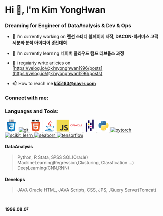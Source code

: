 <h1 align="left">Hi 👋, I'm Kim YongHwan</h1>
<h3 align="left">Dreaming for Engineer of DataAnalysis & Dev & Ops</h3>

- 🔭 I’m currently working on **랜선 스터디 웹페이지 제작, DACON-이커머스 고객 세분화 분석 아이디어 경진대회**

- 🌱 I’m currently learning **네이버 클라우드 캠프 데브옵스 과정**

- 📝 I regularly write articles on [https://velog.io/@kimyonghwan1996/posts](https://velog.io/@kimyonghwan1996/posts)

- 📫 How to reach me **k55183@naver.com**

<h3 align="left">Connect with me:</h3>
<p align="left">
</p>

<h3 align="left">Languages and Tools:</h3>
<p align="left"> <a href="https://www.w3schools.com/css/" target="_blank" rel="noreferrer"> <img src="https://raw.githubusercontent.com/devicons/devicon/master/icons/css3/css3-original-wordmark.svg" alt="css3" width="40" height="40"/> </a> <a href="https://git-scm.com/" target="_blank" rel="noreferrer"> <img src="https://www.vectorlogo.zone/logos/git-scm/git-scm-icon.svg" alt="git" width="40" height="40"/> </a> <a href="https://www.w3.org/html/" target="_blank" rel="noreferrer"> <img src="https://raw.githubusercontent.com/devicons/devicon/master/icons/html5/html5-original-wordmark.svg" alt="html5" width="40" height="40"/> </a> <a href="https://www.java.com" target="_blank" rel="noreferrer"> <img src="https://raw.githubusercontent.com/devicons/devicon/master/icons/java/java-original.svg" alt="java" width="40" height="40"/> </a> <a href="https://developer.mozilla.org/en-US/docs/Web/JavaScript" target="_blank" rel="noreferrer"> <img src="https://raw.githubusercontent.com/devicons/devicon/master/icons/javascript/javascript-original.svg" alt="javascript" width="40" height="40"/> </a> <a href="https://www.oracle.com/" target="_blank" rel="noreferrer"> <img src="https://raw.githubusercontent.com/devicons/devicon/master/icons/oracle/oracle-original.svg" alt="oracle" width="40" height="40"/> </a> <a href="https://pandas.pydata.org/" target="_blank" rel="noreferrer"> <img src="https://raw.githubusercontent.com/devicons/devicon/2ae2a900d2f041da66e950e4d48052658d850630/icons/pandas/pandas-original.svg" alt="pandas" width="40" height="40"/> </a> <a href="https://www.python.org" target="_blank" rel="noreferrer"> <img src="https://raw.githubusercontent.com/devicons/devicon/master/icons/python/python-original.svg" alt="python" width="40" height="40"/> </a> <a href="https://pytorch.org/" target="_blank" rel="noreferrer"> <img src="https://www.vectorlogo.zone/logos/pytorch/pytorch-icon.svg" alt="pytorch" width="40" height="40"/> </a> <a href="https://scikit-learn.org/" target="_blank" rel="noreferrer"> <img src="https://upload.wikimedia.org/wikipedia/commons/0/05/Scikit_learn_logo_small.svg" alt="scikit_learn" width="40" height="40"/> </a> <a href="https://seaborn.pydata.org/" target="_blank" rel="noreferrer"> <img src="https://seaborn.pydata.org/_images/logo-mark-lightbg.svg" alt="seaborn" width="40" height="40"/> </a> <a href="https://www.tensorflow.org" target="_blank" rel="noreferrer"> <img src="https://www.vectorlogo.zone/logos/tensorflow/tensorflow-icon.svg" alt="tensorflow" width="40" height="40"/> </a> </p>


#### DataAnalysis
> Python, R
> Stata, SPSS
> SQL(Oracle)
> MachineLearning(Regression,Clusturing, Classfication ...)
> DeepLearning(CNN,RNN)

#### Develops
> JAVA
> Oracle
> HTML, JAVA Scripts, CSS, JPS, JQuery
> Server(Tomcat)
<br/>

**1996.08.07**

<br/>
<!--
**kimyonghwan1996/kimyonghwan1996** is a ✨ _special_ ✨ repository because its `README.md` (this file) appears on your GitHub profile.

Here are some ideas to get you started:

# 📜 김용환 포트폴리오

> 김용환(YongHwan Kim) - kimphysicsman 포트폴리오

<br />

# 👋 Intro

> 안녕하세요! ***"항상 새로운 것을 배우고 도전하고 싶은"*** 김동우입니다!  
> 5개월간 ***팀장***을 맡으며 팀 프로젝트를 진행하여 백엔드 개발자 역량을 길렀고  
> 내가 이해한 내용을 다른 사람들에게 설명하며 함께 성장할 수 있도록 ***영상***으로 기록했습니다.  
> 저에 대한 더 자세한 내용은 <a href="https://www.notion.so/kimphysicsman/PROFILE-6bf254d419af4910b776c111efb371e4"> <img src="https://img.shields.io/badge/-Profile-8AC926?style=for-the-badge" height="20px" style="margin-bottom: -5px" /> </a>이곳을 통해 확인 하실 수 있습니다!

<br />

# 📝Projects
5개월간 진행했던 프로젝트들 입니다!  
팀장으로서는 운영적인 면과 ***팀원들 학습 관리***, 프로젝트 일정 관리 등 많은 경험을 할 수 있었고,  
프로젝트 역할면에서는 ***프로젝트 MVP와 관련된 핵심 기능과 알고리즘 개발***을 맡아 진행했습니다.

## 1. 🛫 MyLittleTrip

> 여행일정 추천 _(내일배움캠프 - 4416조 팀프로젝트)_
>
> - 개발기간 : 2022.07.07-09.02
> - 핵심 역할 : 팀장, TSP 알고리즘을 활용한 여행추천 알고리즘 작성, React를 사용한 SPA 개발
>
>> Back-end
>> - Language : python3  
>> - Skill : Django, Django-rest-framework, PostgreSQL
>> 
>> [프로젝트 상세 설명(Back-end)](https://github.com/kimphysicsman/MyLittelTrip_backend)  
>
>> Front-end
>> - Language : javascript
>> - Skill : React.js
>>
>> [프로젝트 상세 설명(Front-end)](https://github.com/kimphysicsman/MyLittelTrip_frontend_react)

<br />

## 2. 👞 MyLittleShoes

> 신발 스타일링 _(내일배움캠프 - 4520조 팀프로젝트)_
>
> - 개발기간 : 2022.06.28-07.06
> - 핵심 역할 : 팀장, Generative model를 이용한 신발 스타일링 기능 구현
> - Language : python3
> - Skill : Django, Django-rest-framework
>
> [프로젝트 상세 설명](https://github.com/kimphysicsman/mylittleshoes_backend)

<br />

## 3. 🍻 MyLittleBeer

> 맥주 추천 _(내일배움캠프 - 판타스틱4조 팀프로젝트)_
>
> - 개발기간 : 2022.06.02-13
> - 핵심 역할 : 팀장, 맥주 Data 전처리 및 자카드 알고리즘을 이용한 추천 기능 구현 
> - Language : python3, javascript
> - Skill : Django, MySQL
>
> [프로젝트 상세 설명](https://github.com/kimphysicsman/mylittlebeer/)

<br />

## 4. 👊 MyLittelHero

> 닮은 마블 캐릭터 찾기 _(내일배움캠프 - 판타스틱4조 팀프로젝트)_
>
> - 개발기간 : 2022.05.18-25
> - 핵심 역할 : 팀장, CNN 모델별 학습 및 성능 비교, 닮은 마블 캐릭터 찾기 기능 구현
> - Language : python3   
> - Skill : flask, mongoDB
>
> [프로젝트 상세 설명](https://github.com/kimphysicsman/mylittlehero_backend)

<br />

## 5. 🎮 Sparta Fighter

> 2d 횡스크롤 격투 게임 _(내일배움캠프 - 개인 프로젝트)_
>
> - 개발기간 : 2022.04.25-27
> - 핵심 역할 : 캐릭터 클래스 구현 및 이벤트 루프 작성
> - Language : python3
>
> [프로젝트 상세 설명](https://github.com/kimphysicsman/sparta_fighter)

<br />

## 6. 🎶 RE:TRO | 그때 그 시절, 당신의 음악

> 1980-2010년 뮤직 웹사이트 _(메이킹챌린지 - 코딩왕조 팀프로젝트)_
>
> - 개발기간 : 2022.03.02-17
> - 핵심 역할 : 팀장, 노래 재생 기능, 좋아요 기능
> - Language : python3, javascript
> - Skill : flask, mongoDB
>
> [프로젝트 상세 설명](https://github.com/kimphysicsman/retro_main)

<br />

# 🎞 Youtube
<table>
  <tbody>
    <tr>
      <td>
        <a href="https://youtu.be/BYKYpyyJfKU" title="판타스틱4조 - 머신러닝기초 4주차 스터디영상">
          <img align="center" src="https://user-images.githubusercontent.com/68724828/186108751-0ad77c13-2115-4621-af8d-f4a11e5b3652.png" width="300" alt-text="판타스틱4조 - 머신러닝기초 4주차 스터디영상">
        </a>
      </td>
      <td>
        <a href="https://youtu.be/HR1b2hrxvbY" title="사오이십조 - DRF 5일차 스터디영상">
          <img align="center" src="https://user-images.githubusercontent.com/68724828/186109362-b40c300c-0906-4062-9bc3-8229e692af8e.png" width="300" alt-text="사오이십조 - DRF 5일차 스터디영상">
        </a>
      </td>
      <td>
        <a href="https://youtu.be/nXTzsSGfIbg" title="사오이십조 - 220624아침퀴즈 스터디영상">
        <img align="center" src="https://user-images.githubusercontent.com/68724828/186110013-b5c77cf3-0bbc-481a-897b-d3a30bc74be6.png" width="300" alt-text="사오이십조 - 220624아침퀴즈 스터디영상">
          </a>
      </td>
    </tr>
  </tbody>
</table>
> <b><em><a href="https://www.youtube.com/channel/UCdnXRtn_xnRWzZxUGY0yyWg/videos">More videos...</a></em></b>


<br />
<br />

# 📞 Contact

- 이메일 : kimphysicsman@gmail.com
- 블로그 : <a href="https://velog.io/@kimphysicsman">
  <img src="https://user-images.githubusercontent.com/68724828/185885678-8f619bfa-1160-4bb4-a026-f758a4014f82.png" height="26px" style="margin-top: 10px" />
  </a>
- 깃허브 : <a href="https://github.com/kimphysicsman">
  <img src="https://user-images.githubusercontent.com/68724828/185908612-22f4d219-78a7-4de7-bb02-deecaa63bffa.png" height="28px" style="margin-top: 10px" />
  </a>
- 유튜브 :<a href="https://www.youtube.com/channel/UCdnXRtn_xnRWzZxUGY0yyWg">
  <img src="https://user-images.githubusercontent.com/1569988/159397141-21463bc2-2acf-416b-aa15-235664556f34.png" height="24px" style="margin-top: 10px" />
  </a>
